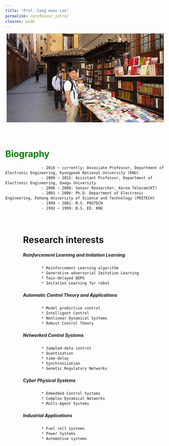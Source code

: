 ```yaml
---
title: "Prof. Sang moon Lee"
permalink: /professor_intro/
classes: wide
---
```


<p align="center"><img src="/assets/images/professor.jpg"></p>

# 　　<div style="color: #008000;">Biography</div>

                    - 2016 ~ currently: Associate Professor, Department of Electronic Engineering, Kyungpook National University (KNU)
                    - 2009 ~ 2015: Assistant Professor, Department of Electronic Engineering, Daegu University
                    - 2006 ~ 2008: Senior Researcher, Korea Telecom(KT)
                    - 2001 ~ 2006: Ph.D. Department of Electronic Engineering, Pohang University of Science and Technology (POSTECH)
                    - 1999 ~ 2001: M.S. POSTECH
                    - 1992 ~ 1999: B.S. EE. KNU
          
<br>
          
# 　　Research interests
##### 　　　　Reinforcement Learning and Imitation Learning
                    * Reinforcement Learning algorithm
                    * Generative adversarial Imitation Learning
                    * Twin-delayed DDPG
                    * Imitation Learning for robot
          
##### 　　　　Automatic Control Theory and Applications
                    * Model predictive control
                    * Intelligent Control
                    * Nonlinear Dynamical Systems
                    * Robust Control Theory
          
##### 　　　　Networked Control Systems
                    * Sampled-data control
                    * Quantization
                    * time-delay
                    * Synchronization
                    * Genetic Regulatory Networks
          
##### 　　　　Cyber Physical Systems
                    * Embedded Control Systems
                    * Complex Dynamical Networks
                    * Multi-Agent Systems 
          
##### 　　　　Industrial Applications
                    * Fuel cell systems
                    * Power Systems
                    * Automotive systems
